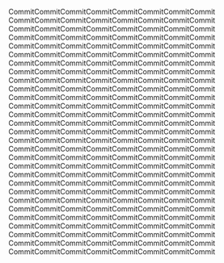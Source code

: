 CommitCommitCommitCommitCommitCommitCommitCommit
CommitCommitCommitCommitCommitCommitCommitCommit
CommitCommitCommitCommitCommitCommitCommitCommit
CommitCommitCommitCommitCommitCommitCommitCommit
CommitCommitCommitCommitCommitCommitCommitCommit
CommitCommitCommitCommitCommitCommitCommitCommit
CommitCommitCommitCommitCommitCommitCommitCommit
CommitCommitCommitCommitCommitCommitCommitCommit
CommitCommitCommitCommitCommitCommitCommitCommit
CommitCommitCommitCommitCommitCommitCommitCommit
CommitCommitCommitCommitCommitCommitCommitCommit
CommitCommitCommitCommitCommitCommitCommitCommit
CommitCommitCommitCommitCommitCommitCommitCommit
CommitCommitCommitCommitCommitCommitCommitCommit
CommitCommitCommitCommitCommitCommitCommitCommit
CommitCommitCommitCommitCommitCommitCommitCommit
CommitCommitCommitCommitCommitCommitCommitCommit
CommitCommitCommitCommitCommitCommitCommitCommit
CommitCommitCommitCommitCommitCommitCommitCommit
CommitCommitCommitCommitCommitCommitCommitCommit
CommitCommitCommitCommitCommitCommitCommitCommit
CommitCommitCommitCommitCommitCommitCommitCommit
CommitCommitCommitCommitCommitCommitCommitCommit
CommitCommitCommitCommitCommitCommitCommitCommit
CommitCommitCommitCommitCommitCommitCommitCommit
CommitCommitCommitCommitCommitCommitCommitCommit
CommitCommitCommitCommitCommitCommitCommitCommit
CommitCommitCommitCommitCommitCommitCommitCommit
CommitCommitCommitCommitCommitCommitCommitCommit

